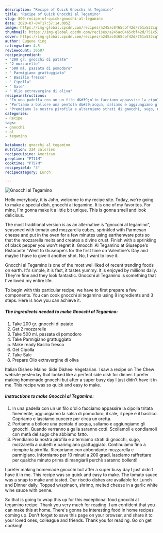 ```yaml
---
description: "Recipe of Quick Gnocchi al Tegamino"
title: "Recipe of Quick Gnocchi al Tegamino"
slug: 809-recipe-of-quick-gnocchi-al-tegamino
date: 2020-07-04T17:57:14.005Z
image: https://img-global.cpcdn.com/recipes/a245ac0465cbf42d/751x532cq70/gnocchi-al-tegamino-recipe-main-photo.jpg
thumbnail: https://img-global.cpcdn.com/recipes/a245ac0465cbf42d/751x532cq70/gnocchi-al-tegamino-recipe-main-photo.jpg
cover: https://img-global.cpcdn.com/recipes/a245ac0465cbf42d/751x532cq70/gnocchi-al-tegamino-recipe-main-photo.jpg
author: Eugene King
ratingvalue: 4.5
reviewcount: 30507
recipeingredient:
- "200 gr. gnocchi di patate"
- "2 mozzarelle"
- "500 ml. passata di pomodoro"
- " Parmigiano grattuggiato"
- " Basilio fresco"
- " Cipolla"
- " Sale"
- " Olio extravergine di oliva"
recipeinstructions:
- "In una padella con un un filo d&#39;olio facciamo appassire la cipolla tritata finemente, aggiungiamo la salsa di pomodoro, il sale, il pepe e il basilico. Copriamo e lasciamo cuocere per circa un oretta."
- "Portiamo a bollore una pentola d&#39;acqua, saliamo e aggiungiamo gli gnocchi. Quando verranno a galla saranno cotti. Scoliamoli e condiamoli con metà del sugo che abbiamo fatto."
- "Prendiamo la nostra pirofila e alterniamo strati di gnocchi, sugo, mozzarella a cubetti e parimgiano grattuggiato. Continuiamo fino a riempire la pirofila. Ricopriamo con abbondante mozzarella e parmigiano. Inforniamo per 10 minuti a 200 gradi. lasciamo raffrettare per qualche minuto prima di mangiarli perchè saranno bollenti!"
categories:
- Recipe
tags:
- gnocchi
- al
- tegamino

katakunci: gnocchi al tegamino 
nutrition: 224 calories
recipecuisine: American
preptime: "PT11M"
cooktime: "PT57M"
recipeyield: "3"
recipecategory: Lunch

---
```



![Gnocchi al Tegamino](https://img-global.cpcdn.com/recipes/a245ac0465cbf42d/751x532cq70/gnocchi-al-tegamino-recipe-main-photo.jpg)

Hello everybody, it is John, welcome to my recipe site. Today, we're going to make a special dish, gnocchi al tegamino. It is one of my favorites. For mine, I'm gonna make it a little bit unique. This is gonna smell and look delicious.

The most traditional version is as an alternative is &#34;gnocchi al tegamino&#34;, seasoned with tomato and mozzarella cubes, sprinkled with Parmesan cheese and put in the oven for a few minutes using earthenware pots so that the mozzarella melts and creates a divine crust. Finish with a sprinkling of black pepper you won&#39;t regret it. Gnocchi Al Tegamino at Giuseppe&#39;s Ristorante &#34;Went to Giuseppe&#39;s for the first time on Valentine&#39;s Day and maybe I have to give it another shot. No, I want to love it.

Gnocchi al Tegamino is one of the most well liked of recent trending foods on earth. It's simple, it is fast, it tastes yummy. It is enjoyed by millions daily. They're fine and they look fantastic. Gnocchi al Tegamino is something that I've loved my entire life.


To begin with this particular recipe, we have to first prepare a few components. You can cook gnocchi al tegamino using 8 ingredients and 3 steps. Here is how you can achieve it.

<!--inarticleads1-->

##### The ingredients needed to make Gnocchi al Tegamino:

1. Take 200 gr. gnocchi di patate
1. Get 2 mozzarelle
1. Take 500 ml. passata di pomodoro
1. Take  Parmigiano grattuggiato
1. Make ready  Basilio fresco
1. Get  Cipolla
1. Take  Sale
1. Prepare  Olio extravergine di oliva


Italian Dishes· Mains· Side Dishes· Vegetarian. I saw a recipe on The Chew website yesterday that looked like a perfect side dish for dinner. I prefer making homemade gnocchi but after a super busy day I just didn&#39;t have it in me. This recipe was so quick and easy to make. 

<!--inarticleads2-->

##### Instructions to make Gnocchi al Tegamino:

1. In una padella con un un filo d&#39;olio facciamo appassire la cipolla tritata finemente, aggiungiamo la salsa di pomodoro, il sale, il pepe e il basilico. Copriamo e lasciamo cuocere per circa un oretta.
1. Portiamo a bollore una pentola d&#39;acqua, saliamo e aggiungiamo gli gnocchi. Quando verranno a galla saranno cotti. Scoliamoli e condiamoli con metà del sugo che abbiamo fatto.
1. Prendiamo la nostra pirofila e alterniamo strati di gnocchi, sugo, mozzarella a cubetti e parimgiano grattuggiato. Continuiamo fino a riempire la pirofila. Ricopriamo con abbondante mozzarella e parmigiano. Inforniamo per 10 minuti a 200 gradi. lasciamo raffrettare per qualche minuto prima di mangiarli perchè saranno bollenti!


I prefer making homemade gnocchi but after a super busy day I just didn&#39;t have it in me. This recipe was so quick and easy to make. The tomato sauce was a snap to make and tasted. Our risotto dishes are available for Lunch and Dinner daily. Topped w/spinach, shrimp, melted cheese in a garlic white wine sauce with penne. 

So that is going to wrap this up for this exceptional food gnocchi al tegamino recipe. Thank you very much for reading. I am confident that you can make this at home. There's gonna be interesting food in home recipes coming up. Don't forget to save this page on your browser, and share it to your loved ones, colleague and friends. Thank you for reading. Go on get cooking!
